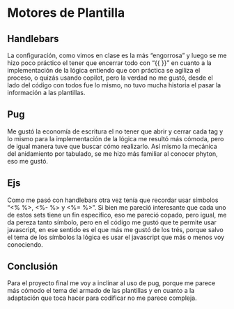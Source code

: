 # Motores de Plantilla

## Handlebars

La configuración, como vimos en clase es la más “engorrosa” y luego se me hizo poco práctico el tener que encerrar todo con “{{  }}” en cuanto a la implementación de la lógica entiendo que con práctica se agiliza el proceso, o quizás usando copilot, pero la verdad no me gustó, desde el lado del código con todos fue lo mismo, no tuvo mucha historia el pasar la información a las plantillas. 

## Pug

Me gustó la economía de escritura el no tener que abrir y cerrar cada tag y lo mismo para la implementación de la lógica me resultó más cómoda, pero de igual manera tuve que buscar cómo realizarlo. Así mismo la mecánica del anidamiento por tabulado, se me hizo más familiar al conocer phyton, eso me gustó. 

## Ejs

Como me pasó con handlebars otra vez tenía que recordar usar símbolos “<% %>, <%- %> y <%= %>”. Si bien me pareció interesante que cada uno de estos sets tiene un fin específico, eso me pareció copado, pero igual, me da pereza tanto símbolo, pero en el código me gustó que te permite usar javascript, en ese sentido es el que más me gustó de los trés, porque salvo el tema de los símbolos la lógica es usar el javascript que más o menos voy conociendo.

## Conclusión
Para el proyecto final me voy a inclinar al uso de pug, porque me parece más cómodo el tema del armado de las plantillas y en cuanto a la adaptación que toca hacer para codificar no me parece compleja.
